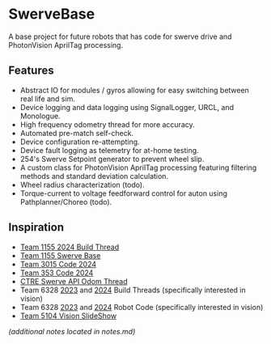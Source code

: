 # SwerveBase
A base project for future robots that has code for swerve drive and PhotonVision AprilTag processing.

## Features
- Abstract IO for modules / gyros allowing for easy switching between real life and sim.
- Device logging and data logging using SignalLogger, URCL, and Monologue.
- High frequency odometry thread for more accuracy.
- Automated pre-match self-check.
- Device configuration re-attempting.
- Device fault logging as telemetry for at-home testing.
- 254's Swerve Setpoint generator to prevent wheel slip.
- A custom class for PhotonVision AprilTag processing featuring filtering methods and standard deviation calculation.
- Wheel radius characterization (todo).
- Torque-current to voltage feedforward control for auton using Pathplanner/Choreo (todo).

## Inspiration
- [Team 1155 2024 Build Thread](https://www.chiefdelphi.com/t/frc-1155-the-sciborgs-2024-build-thread-open-alliance/441531)
- [Team 1155 Swerve Base](https://github.com/SciBorgs/Hydrogen/)
- [Team 3015 Code 2024](https://github.com/3015RangerRobotics/2024Public/tree/main/RobotCode2024/src/main/java/frc)
- [Team 353 Code 2024](https://github.com/POBots-353/2024RobotCode/tree/main)
- [CTRE Swerve API Odom Thread](https://api.ctr-electronics.com/phoenix6/release/java/com/ctre/phoenix6/mechanisms/swerve/SwerveDrivetrain.OdometryThread.html)
- Team 6328 [2023](https://www.chiefdelphi.com/t/frc-6328-mechanical-advantage-2023-build-thread/420691?page=2) and [2024](https://www.chiefdelphi.com/t/frc-6328-mechanical-advantage-2024-build-thread/442736) Build Threads (specifically interested in vision)
- Team 6328 [2023](https://github.com/Mechanical-Advantage/RobotCode2023/tree/main) and [2024](https://github.com/Mechanical-Advantage/RobotCode2024) Robot Code (specifically interested in vision)
- [Team 5104 Vision SlideShow](https://docs.google.com/presentation/d/1ThMRapRsx5xbsswi_BTG8JsSiyXnA3HB3lH4m8eyqG4/edit?usp=sharing)


*(additional notes located in notes.md)*
